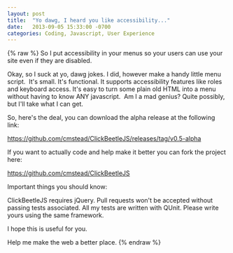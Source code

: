 ```yaml
---
layout: post
title:  "Yo dawg, I heard you like accessibility..."
date:   2013-09-05 15:33:00 -0700
categories: Coding, Javascript, User Experience
---
```

{% raw %}
So I put accessibility in your menus so your users can use your site even if they are disabled.

Okay, so I suck at yo, dawg jokes. I did, however make a handy little menu script.  It's small. It's functional. It supports accessibility features like roles and keyboard access. It's easy to turn some plain old HTML into a menu without having to know ANY javascript.  Am I a mad genius? Quite possibly, but I'll take what I can get.

So, here's the deal, you can download the alpha release at the following link:

<a href="https://github.com/cmstead/ClickBeetleJS/releases/tag/v0.5-alpha">https://github.com/cmstead/ClickBeetleJS/releases/tag/v0.5-alpha</a>

If you want to actually code and help make it better you can fork the project here:

<a href="https://github.com/cmstead/ClickBeetleJS">https://github.com/cmstead/ClickBeetleJS</a>

Important things you should know:

ClickBeetleJS requires jQuery.
Pull requests won't be accepted without passing tests associated.
All my tests are written with QUnit. Please write yours using the same framework.

I hope this is useful for you.

Help me make the web a better place.
{% endraw %}
    